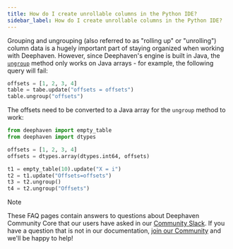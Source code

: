 ```yaml
---
title: How do I create unrollable columns in the Python IDE?
sidebar_label: How do I create unrollable columns in the Python IDE?
---
```


Grouping and ungrouping (also referred to as "rolling up" or "unrolling") column data is a hugely important part of staying organized when working with Deephaven. However, since Deephaven's engine is built in Java, the [`ungroup`](../table-operations/group-and-aggregate/ungroup.md) method only works on Java arrays - for example, the following query will fail:

```python skip-test
offsets = [1, 2, 3, 4]
table = tabe.update("offsets = offsets")
table.ungroup("offsets")
```

The offsets need to be converted to a Java array for the `ungroup` method to work:

```python order=null
from deephaven import empty_table
from deephaven import dtypes

offsets = [1, 2, 3, 4]
offsets = dtypes.array(dtypes.int64, offsets)

t1 = empty_table(10).update("X = i")
t2 = t1.update("Offsets=offsets")
t3 = t2.ungroup()
t4 = t2.ungroup("Offsets")
```

> [!NOTE]
> These FAQ pages contain answers to questions about Deephaven Community Core that our users have asked in our [Community Slack](/slack). If you have a question that is not in our documentation, [join our Community](/slack) and we'll be happy to help!
